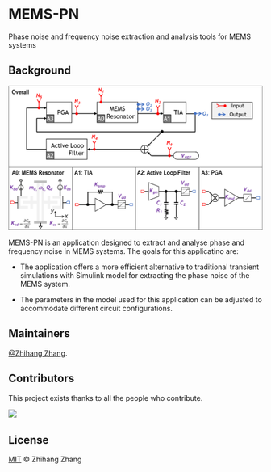 # MEMS-PN
Phase noise and frequency noise extraction and analysis tools for MEMS systems

## Background

<img src="https://github.com/refuliar/ImageBed/blob/main/MEMS-PN/System.png" alt="model"  />

MEMS-PN is an application designed to extract and analyse phase and frequency noise in MEMS systems. The goals for this applicatino are:

- The application offers a more efficient alternative to traditional transient simulations with Simulink model for extracting the phase noise of the MEMS system.

- The parameters in the model used for this application can be adjusted to accommodate different circuit configurations.

## Maintainers

[@Zhihang Zhang](https://github.com/refuliar).

## Contributors

This project exists thanks to all the people who contribute.

<a href="https://github.com/refuliar/MEMS-PN/graphs/contributors">
  <img src="https://contrib.rocks/image?repo=refuliar/MEMS-PN" />
</a>

## License

[MIT](https://github.com/RichardLitt/standard-readme/blob/main/LICENSE) © Zhihang Zhang
